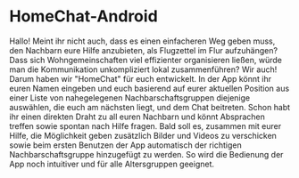 # HomeChat-Android

Hallo! Meint ihr nicht auch, dass es einen einfacheren Weg geben muss, den Nachbarn eure Hilfe anzubieten, als Flugzettel im Flur aufzuhängen? Dass sich Wohngemeinschaften viel effizienter organisieren ließen, würde man die Kommunikation unkompliziert lokal zusammenführen? Wir auch! Darum haben wir "HomeChat" für euch entwickelt.
In der App könnt ihr euren Namen eingeben und euch basierend auf eurer aktuellen Position aus einer Liste von nahegelegenen Nachbarschaftsgruppen diejenige auswählen, die euch am nächsten liegt, und dem Chat beitreten. Schon habt ihr einen direkten Draht zu all euren Nachbarn und könnt Absprachen treffen sowie spontan nach Hilfe fragen.
Bald soll es, zusammen mit eurer Hilfe, die Möglichkeit geben zusätzlich Bilder und Videos zu verschicken sowie beim ersten Benutzen der App automatisch der richtigen Nachbarschaftsgruppe hinzugefügt zu werden. So wird die Bedienung der App noch intuitiver und für alle Altersgruppen geeignet.

